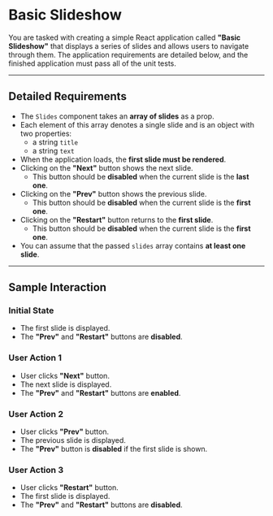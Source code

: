 # Basic Slideshow

You are tasked with creating a simple React application called **"Basic Slideshow"** that displays a series of slides and allows users to navigate through them. The application requirements are detailed below, and the finished application must pass all of the unit tests.

---

## Detailed Requirements

- The `Slides` component takes an **array of slides** as a prop.
- Each element of this array denotes a single slide and is an object with two properties:
  - a string `title`
  - a string `text`
- When the application loads, the **first slide must be rendered**.
- Clicking on the **"Next"** button shows the next slide.
  - This button should be **disabled** when the current slide is the **last one**.
- Clicking on the **"Prev"** button shows the previous slide.
  - This button should be **disabled** when the current slide is the **first one**.
- Clicking on the **"Restart"** button returns to the **first slide**.
  - This button should be **disabled** when the current slide is the **first one**.
- You can assume that the passed `slides` array contains **at least one slide**.

---

## Sample Interaction

### Initial State

- The first slide is displayed.
- The **"Prev"** and **"Restart"** buttons are **disabled**.

### User Action 1

- User clicks **"Next"** button.
- The next slide is displayed.
- The **"Prev"** and **"Restart"** buttons are **enabled**.

### User Action 2

- User clicks **"Prev"** button.
- The previous slide is displayed.
- The **"Prev"** button is **disabled** if the first slide is shown.

### User Action 3

- User clicks **"Restart"** button.
- The first slide is displayed.
- The **"Prev"** and **"Restart"** buttons are **disabled**.
